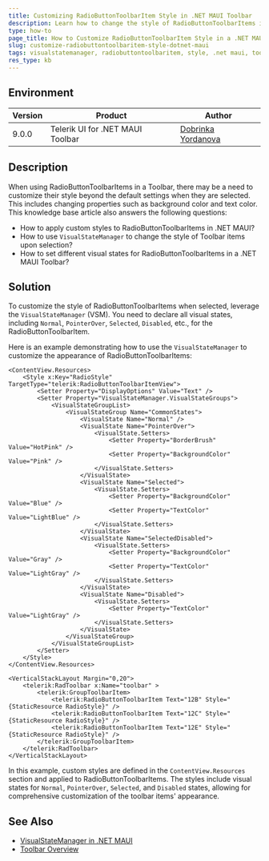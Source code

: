 ```yaml
---
title: Customizing RadioButtonToolbarItem Style in .NET MAUI Toolbar
description: Learn how to change the style of RadioButtonToolbarItems in a .NET MAUI Toolbar, including background color and text color, when selected.
type: how-to
page_title: How to Customize RadioButtonToolbarItem Style in a .NET MAUI Toolbar Using Visual State Manager
slug: customize-radiobuttontoolbaritem-style-dotnet-maui
tags: visualstatemanager, radiobuttontoolbaritem, style, .net maui, toolbar
res_type: kb
---
```


## Environment

| Version | Product | Author | 
| --- | --- | ---- | 
| 9.0.0 | Telerik UI for .NET MAUI Toolbar | [Dobrinka Yordanova](https://www.telerik.com/blogs/author/dobrinka-yordanova)| 

## Description

When using RadioButtonToolbarItems in a Toolbar, there may be a need to customize their style beyond the default settings when they are selected. This includes changing properties such as background color and text color. This knowledge base article also answers the following questions:
- How to apply custom styles to RadioButtonToolbarItems in .NET MAUI?
- How to use `VisualStateManager` to change the style of Toolbar items upon selection?
- How to set different visual states for RadioButtonToolbarItems in a .NET MAUI Toolbar?

## Solution

To customize the style of RadioButtonToolbarItems when selected, leverage the `VisualStateManager` (VSM). You need to declare all visual states, including `Normal`, `PointerOver`, `Selected`, `Disabled`, etc., for the RadioButtonToolbarItem.

Here is an example demonstrating how to use the `VisualStateManager` to customize the appearance of RadioButtonToolbarItems:

```xaml
<ContentView.Resources>
    <Style x:Key="RadioStyle" TargetType="telerik:RadioButtonToolbarItemView">
        <Setter Property="DisplayOptions" Value="Text" />
        <Setter Property="VisualStateManager.VisualStateGroups">
            <VisualStateGroupList>
                <VisualStateGroup Name="CommonStates">
                    <VisualState Name="Normal" />
                    <VisualState Name="PointerOver">
                        <VisualState.Setters>
                            <Setter Property="BorderBrush" Value="HotPink" />
                            <Setter Property="BackgroundColor" Value="Pink" />
                        </VisualState.Setters>
                    </VisualState>
                    <VisualState Name="Selected">
                        <VisualState.Setters>
                            <Setter Property="BackgroundColor" Value="Blue" />
                            <Setter Property="TextColor" Value="LightBlue" />
                        </VisualState.Setters>
                    </VisualState>
                    <VisualState Name="SelectedDisabled">
                        <VisualState.Setters>
                            <Setter Property="BackgroundColor" Value="Gray" />
                            <Setter Property="TextColor" Value="LightGray" />
                        </VisualState.Setters>
                    </VisualState>
                    <VisualState Name="Disabled">
                        <VisualState.Setters>
                            <Setter Property="TextColor" Value="LightGray" />
                        </VisualState.Setters>
                    </VisualState>
                </VisualStateGroup>
            </VisualStateGroupList>
        </Setter>
    </Style>
</ContentView.Resources>

<VerticalStackLayout Margin="0,20">
    <telerik:RadToolbar x:Name="toolbar" >
        <telerik:GroupToolbarItem>
            <telerik:RadioButtonToolbarItem Text="12B" Style="{StaticResource RadioStyle}" />
            <telerik:RadioButtonToolbarItem Text="12C" Style="{StaticResource RadioStyle}" />
            <telerik:RadioButtonToolbarItem Text="12E" Style="{StaticResource RadioStyle}" />
        </telerik:GroupToolbarItem>
    </telerik:RadToolbar>
</VerticalStackLayout>
```

In this example, custom styles are defined in the `ContentView.Resources` section and applied to RadioButtonToolbarItems. The styles include visual states for `Normal`, `PointerOver`, `Selected`, and `Disabled` states, allowing for comprehensive customization of the toolbar items' appearance.

## See Also

- [VisualStateManager in .NET MAUI](https://learn.microsoft.com/en-us/dotnet/maui/user-interface/visual-states?view=net-maui-9.0)
- [Toolbar Overview](https://docs.telerik.com/devtools/maui/controls/toolbar/overview)

